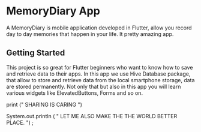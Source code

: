 # MemoryDiary App

A MemoryDiary is mobile application developed in Flutter, allow you record day to day memories that happen in your life. It pretty amazing app.

## Getting Started
This project is so great for Flutter beginners who want to know how to save and retrieve data to their apps. In this app we use Hive Database package, that allow to store and retrieve data from the local smartphone storage, data are stored permanently. Not only that but also in this app you will learn various widgets like ElevatedButtons, Forms and so on.

print (" SHARING IS CARING ")

System.out.println ( " LET ME ALSO MAKE THE THE WORLD BETTER PLACE. ") ;

